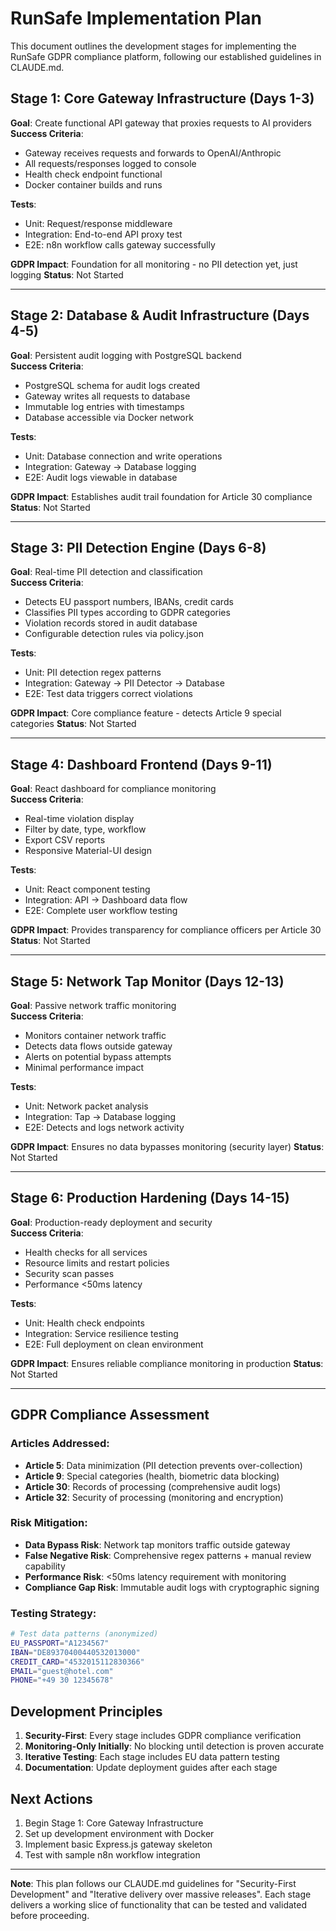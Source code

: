 # RunSafe Implementation Plan

This document outlines the development stages for implementing the RunSafe GDPR compliance platform, following our established guidelines in CLAUDE.md.

## Stage 1: Core Gateway Infrastructure (Days 1-3)
**Goal**: Create functional API gateway that proxies requests to AI providers  
**Success Criteria**: 
- Gateway receives requests and forwards to OpenAI/Anthropic
- All requests/responses logged to console
- Health check endpoint functional
- Docker container builds and runs

**Tests**: 
- Unit: Request/response middleware
- Integration: End-to-end API proxy test
- E2E: n8n workflow calls gateway successfully

**GDPR Impact**: Foundation for all monitoring - no PII detection yet, just logging
**Status**: Not Started

---

## Stage 2: Database & Audit Infrastructure (Days 4-5)
**Goal**: Persistent audit logging with PostgreSQL backend  
**Success Criteria**:
- PostgreSQL schema for audit logs created
- Gateway writes all requests to database
- Immutable log entries with timestamps
- Database accessible via Docker network

**Tests**:
- Unit: Database connection and write operations
- Integration: Gateway → Database logging
- E2E: Audit logs viewable in database

**GDPR Impact**: Establishes audit trail foundation for Article 30 compliance
**Status**: Not Started

---

## Stage 3: PII Detection Engine (Days 6-8)
**Goal**: Real-time PII detection and classification  
**Success Criteria**:
- Detects EU passport numbers, IBANs, credit cards
- Classifies PII types according to GDPR categories
- Violation records stored in audit database
- Configurable detection rules via policy.json

**Tests**:
- Unit: PII detection regex patterns
- Integration: Gateway → PII Detector → Database
- E2E: Test data triggers correct violations

**GDPR Impact**: Core compliance feature - detects Article 9 special categories
**Status**: Not Started

---

## Stage 4: Dashboard Frontend (Days 9-11)
**Goal**: React dashboard for compliance monitoring  
**Success Criteria**:
- Real-time violation display
- Filter by date, type, workflow
- Export CSV reports
- Responsive Material-UI design

**Tests**:
- Unit: React component testing
- Integration: API → Dashboard data flow
- E2E: Complete user workflow testing

**GDPR Impact**: Provides transparency for compliance officers per Article 30
**Status**: Not Started

---

## Stage 5: Network Tap Monitor (Days 12-13)
**Goal**: Passive network traffic monitoring  
**Success Criteria**:
- Monitors container network traffic
- Detects data flows outside gateway
- Alerts on potential bypass attempts
- Minimal performance impact

**Tests**:
- Unit: Network packet analysis
- Integration: Tap → Database logging
- E2E: Detects and logs network activity

**GDPR Impact**: Ensures no data bypasses monitoring (security layer)
**Status**: Not Started

---

## Stage 6: Production Hardening (Days 14-15)
**Goal**: Production-ready deployment and security  
**Success Criteria**:
- Health checks for all services
- Resource limits and restart policies
- Security scan passes
- Performance <50ms latency

**Tests**:
- Unit: Health check endpoints
- Integration: Service resilience testing
- E2E: Full deployment on clean environment

**GDPR Impact**: Ensures reliable compliance monitoring in production
**Status**: Not Started

---

## GDPR Compliance Assessment

### Articles Addressed:
- **Article 5**: Data minimization (PII detection prevents over-collection)
- **Article 9**: Special categories (health, biometric data blocking)
- **Article 30**: Records of processing (comprehensive audit logs)
- **Article 32**: Security of processing (monitoring and encryption)

### Risk Mitigation:
- **Data Bypass Risk**: Network tap monitors traffic outside gateway
- **False Negative Risk**: Comprehensive regex patterns + manual review capability
- **Performance Risk**: <50ms latency requirement with monitoring
- **Compliance Gap Risk**: Immutable audit logs with cryptographic signing

### Testing Strategy:
```bash
# Test data patterns (anonymized)
EU_PASSPORT="A1234567"
IBAN="DE89370400440532013000" 
CREDIT_CARD="4532015112830366"
EMAIL="guest@hotel.com"
PHONE="+49 30 12345678"
```

## Development Principles

1. **Security-First**: Every stage includes GDPR compliance verification
2. **Monitoring-Only Initially**: No blocking until detection is proven accurate
3. **Iterative Testing**: Each stage includes EU data pattern testing
4. **Documentation**: Update deployment guides after each stage

## Next Actions

1. Begin Stage 1: Core Gateway Infrastructure
2. Set up development environment with Docker
3. Implement basic Express.js gateway skeleton
4. Test with sample n8n workflow integration

---

**Note**: This plan follows our CLAUDE.md guidelines for "Security-First Development" and "Iterative delivery over massive releases". Each stage delivers a working slice of functionality that can be tested and validated before proceeding.